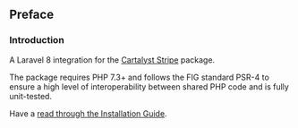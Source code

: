 ## Preface

### Introduction

A Laravel 8 integration for the [Cartalyst Stripe](https://cartalyst.com/manual/stripe/2.0) package.

The package requires PHP 7.3+ and follows the FIG standard PSR-4 to ensure a high level of interoperability between shared PHP code and is fully unit-tested.

Have a [read through the Installation Guide](#installation).
